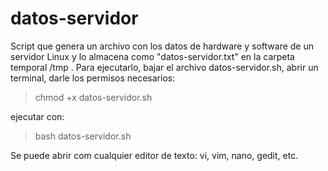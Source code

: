 datos-servidor
==============

Script que genera un archivo con los datos de hardware y software de un servidor Linux y lo almacena como "datos-servidor.txt" en la carpeta temporal /tmp .
Para ejecutarlo, bajar el archivo datos-servidor.sh, abrir un terminal, darle los permisos necesarios: 
> chmod +x datos-servidor.sh 

ejecutar con: 
> bash datos-servidor.sh

Se puede abrir com cualquier editor de texto: vi, vim, nano, gedit, etc.
